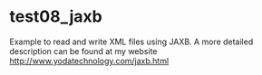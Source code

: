 test08_jaxb
===========

Example to read and write XML files using JAXB.
A more detailed description can be found at my website http://www.yodatechnology.com/jaxb.html
